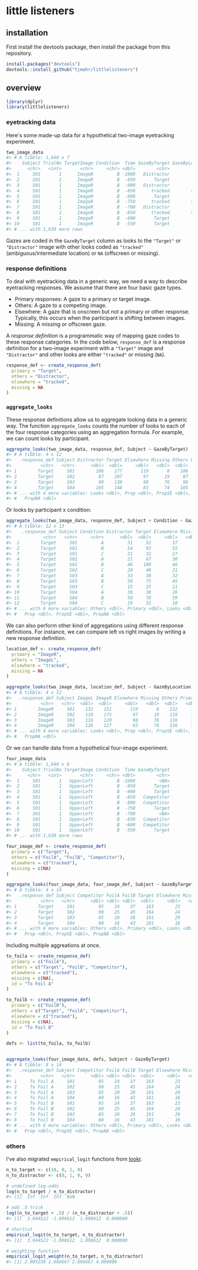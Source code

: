 
<!-- README.md is generated from README.Rmd. Please edit that file -->
little listeners
================

installation
------------

First install the devtools package, then install the package from this repository.

``` r
install.packages("devtools")
devtools::install_github("tjmahr/littlelisteners")
```

overview
--------

``` r
library(dplyr)
library(littlelisteners)
```

### eyetracking data

Here's some made-up data for a hypothetical two-image eyetracking experiment.

``` r
two_image_data
#> # A tibble: 1,640 x 7
#>    Subject TrialNo TargetImage Condition  Time GazeByTarget GazeByLocation
#>      <chr>   <int>       <chr>     <chr> <dbl>        <chr>          <chr>
#>  1     S01       1      ImageR         B -1000   Distractor         ImageL
#>  2     S01       1      ImageR         B  -950       Target         ImageR
#>  3     S01       1      ImageR         B  -900   Distractor         ImageL
#>  4     S01       1      ImageR         B  -850      tracked        tracked
#>  5     S01       1      ImageR         B  -800       Target         ImageR
#>  6     S01       1      ImageR         B  -750      tracked        tracked
#>  7     S01       1      ImageR         B  -700   Distractor         ImageL
#>  8     S01       1      ImageR         B  -650      tracked        tracked
#>  9     S01       1      ImageR         B  -600       Target         ImageR
#> 10     S01       1      ImageR         B  -550       Target         ImageR
#> # ... with 1,630 more rows
```

Gazes are coded in the `GazeByTarget` column as looks to the `"Target"` or `"Distractor"` image with other looks coded as `"tracked"` (ambiguous/intermediate location) or `NA` (offscreen or missing).

### response definitions

To deal with eyetracking data in a generic way, we need a way to describe eyetracking responses. We assume that there are four basic gaze types.

-   Primary responses: A gaze to a primary or target image.
-   Others: A gaze to a competing image.
-   Elsewhere: A gaze that is onscreen but not a primary or other response. Typically, this occurs when the participant is shifting between images.
-   Missing: A missing or offscreen gaze.

A *response definition* is a programmatic way of mapping gaze codes to these response categories. In the code below, `response_def` is a response definition for a two-image experiment with a `"Target"` image and `"Distractor"` and other looks are either `"tracked"` or missing (`NA`).

``` r
response_def <- create_response_def(
  primary = "Target",
  others = "Distractor",
  elsewhere = "tracked",
  missing = NA
)
```

### `aggregate_looks`

These response definitions allow us to aggregate looking data in a generic way. The function `aggregate_looks` counts the number of looks to each of the four response categories using an aggregation formula. For example, we can count looks by participant.

``` r
aggregate_looks(two_image_data, response_def, Subject ~ GazeByTarget)
#> # A tibble: 4 x 12
#>   .response_def Subject Distractor Target Elsewhere Missing Others Primary
#>           <chr>   <chr>      <dbl>  <dbl>     <dbl>   <dbl>  <dbl>   <dbl>
#> 1        Target     S01        106    177       119       8    106     177
#> 2        Target     S02         87    207        97      19     87     207
#> 3        Target     S03         98    138        98      76     98     138
#> 4        Target     S04        105    148        83      74    105     148
#> # ... with 4 more variables: Looks <dbl>, Prop <dbl>, PropSE <dbl>,
#> #   PropNA <dbl>
```

Or looks by participant x condition:

``` r
aggregate_looks(two_image_data, response_def, Subject + Condition ~ GazeByTarget)
#> # A tibble: 12 x 13
#>    .response_def Subject Condition Distractor Target Elsewhere Missing
#>            <chr>   <chr>     <chr>      <dbl>  <dbl>     <dbl>   <dbl>
#>  1        Target     S01         A         31     52        37       3
#>  2        Target     S01         B         54     93        55       3
#>  3        Target     S01         C         21     32        27       2
#>  4        Target     S02         A         21     67        30       5
#>  5        Target     S02         B         46    100        46      13
#>  6        Target     S02         C         20     40        21       1
#>  7        Target     S03         A         33     38        32      20
#>  8        Target     S03         B         50     75        45      35
#>  9        Target     S03         C         15     25        21      21
#> 10        Target     S04         A         36     38        26      23
#> 11        Target     S04         B         50     78        39      38
#> 12        Target     S04         C         19     32        18      13
#> # ... with 6 more variables: Others <dbl>, Primary <dbl>, Looks <dbl>,
#> #   Prop <dbl>, PropSE <dbl>, PropNA <dbl>
```

We can also perform other kind of aggregations using different response definitions. For instance, we can compare left vs right images by writing a new response definition.

``` r
location_def <- create_response_def(
  primary = "ImageR",
  others = "ImageL",
  elsewhere = "tracked",
  missing = NA
)

aggregate_looks(two_image_data, location_def, Subject ~ GazeByLocation)
#> # A tibble: 4 x 12
#>   .response_def Subject ImageL ImageR Elsewhere Missing Others Primary
#>           <chr>   <chr>  <dbl>  <dbl>     <dbl>   <dbl>  <dbl>   <dbl>
#> 1        ImageR     S01    132    151       119       8    132     151
#> 2        ImageR     S02    119    175        97      19    119     175
#> 3        ImageR     S03    116    120        98      76    116     120
#> 4        ImageR     S04    126    127        83      74    126     127
#> # ... with 4 more variables: Looks <dbl>, Prop <dbl>, PropSE <dbl>,
#> #   PropNA <dbl>
```

Or we can handle data from a hypothetical four-image experiment.

``` r
four_image_data
#> # A tibble: 1,640 x 6
#>    Subject TrialNo TargetImage Condition  Time GazeByTarget
#>      <chr>   <int>       <chr>     <chr> <dbl>        <chr>
#>  1     S01       1   UpperLeft         B -1000         <NA>
#>  2     S01       1   UpperLeft         B  -950       Target
#>  3     S01       1   UpperLeft         B  -900       Target
#>  4     S01       1   UpperLeft         B  -850   Competitor
#>  5     S01       1   UpperLeft         B  -800   Competitor
#>  6     S01       1   UpperLeft         B  -750       Target
#>  7     S01       1   UpperLeft         B  -700         <NA>
#>  8     S01       1   UpperLeft         B  -650   Competitor
#>  9     S01       1   UpperLeft         B  -600   Competitor
#> 10     S01       1   UpperLeft         B  -550       Target
#> # ... with 1,630 more rows

four_image_def <- create_response_def(
  primary = c("Target"),
  others = c("FoilA", "FoilB", "Competitor"),
  elsewhere = c("tracked"),
  missing = c(NA)
)

aggregate_looks(four_image_data, four_image_def, Subject ~ GazeByTarget)
#> # A tibble: 4 x 14
#>   .response_def Subject Competitor FoilA FoilB Target Elsewhere Missing
#>           <chr>   <chr>      <dbl> <dbl> <dbl>  <dbl>     <dbl>   <dbl>
#> 1        Target     S01         95    24    37    163        23      68
#> 2        Target     S02         90    25    45    164        24      62
#> 3        Target     S03         85    20    28    191        29      57
#> 4        Target     S04         80    16    43    181        16      74
#> # ... with 6 more variables: Others <dbl>, Primary <dbl>, Looks <dbl>,
#> #   Prop <dbl>, PropSE <dbl>, PropNA <dbl>
```

Including multiple aggreations at once.

``` r
to_foila <- create_response_def(
  primary = c("FoilA"),
  others = c("Target", "FoilB", "Competitor"),
  elsewhere = c("tracked"),
  missing = c(NA),
  id = "To Foil A"
)

to_foilb <- create_response_def(
  primary = c("FoilB"),
  others = c("Target", "FoilA", "Competitor"),
  elsewhere = c("tracked"),
  missing = c(NA),
  id = "To Foil B"
)

defs <- list(to_foila, to_foilb)


aggregate_looks(four_image_data, defs, Subject ~ GazeByTarget)
#> # A tibble: 8 x 14
#>   .response_def Subject Competitor FoilA FoilB Target Elsewhere Missing
#>           <chr>   <chr>      <dbl> <dbl> <dbl>  <dbl>     <dbl>   <dbl>
#> 1     To Foil A     S01         95    24    37    163        23      68
#> 2     To Foil A     S02         90    25    45    164        24      62
#> 3     To Foil A     S03         85    20    28    191        29      57
#> 4     To Foil A     S04         80    16    43    181        16      74
#> 5     To Foil B     S01         95    24    37    163        23      68
#> 6     To Foil B     S02         90    25    45    164        24      62
#> 7     To Foil B     S03         85    20    28    191        29      57
#> 8     To Foil B     S04         80    16    43    181        16      74
#> # ... with 6 more variables: Others <dbl>, Primary <dbl>, Looks <dbl>,
#> #   Prop <dbl>, PropSE <dbl>, PropNA <dbl>
```

### others

I've also migrated `empirical_logit` functions from [lookr](https://github.com/tjmahr/lookr).

``` r
n_to_target <- c(10, 0, 1, 0)
n_to_distractor <- c(0, 1, 0, 0)

# undefined log-odds
log(n_to_target / n_to_distractor)
#> [1]  Inf -Inf  Inf  NaN

# add .5 trick
log((n_to_target + .5) / (n_to_distractor + .5))
#> [1]  3.044522 -1.098612  1.098612  0.000000

# shortcut
empirical_logit(n_to_target, n_to_distractor)
#> [1]  3.044522 -1.098612  1.098612  0.000000

# weighting function
empirical_logit_weight(n_to_target, n_to_distractor)
#> [1] 2.095238 2.666667 2.666667 4.000000
```
